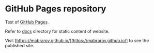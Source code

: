 # GitHub Pages repository

Test of [GitHub Pages](https://pages.github.com/). 

Refer to [docs](docs) directory for static content of website.

Visit [https://mabrarov.github.io/](https://mabrarov.github.io/) to see the published site.
